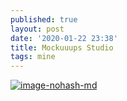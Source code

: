 ```yaml
---
published: true
layout: post
date: '2020-01-22 23:38'
title: Mockuuups Studio
tags: mine 
---
```

[![image-nohash-md](https://images.weserv.nl/?url=https://i.imgur.com/FnQzE9al.jpg)](https://images.weserv.nl/?url=https://i.imgur.com/FnQzE9a.jpg)
